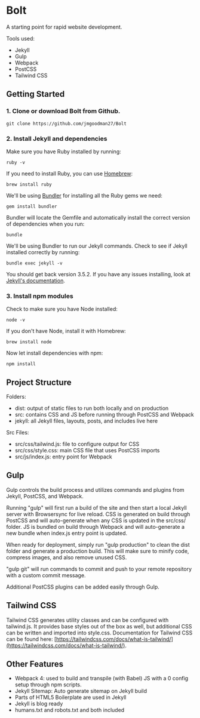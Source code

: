 # Bolt

A starting point for rapid website development.

Tools used:
- Jekyll
- Gulp
- Webpack
- PostCSS
- Tailwind CSS

## Getting Started

### 1. Clone or download Bolt from Github.
```
git clone https://github.com/jmgoodman27/Bolt
```

### 2. Install Jekyll and dependencies
Make sure you have Ruby installed by running:

```
ruby -v
```

If you need to install Ruby, you can use [Homebrew](https://brew.sh/):

```
brew install ruby
```

We'll be using [Bundler](http://bundler.io/) for installing all the Ruby gems we need:

```
gem install bundler
```

Bundler will locate the Gemfile and automatically install the correct version of dependencies when you run:

```
bundle
```

We'll be using Bundler to run our Jekyll commands. Check to see if Jekyll installed correctly by running:

```
bundle exec jekyll -v
```

You should get back version 3.5.2. If you have any issues installing, look at [Jekyll's documentation](https://jekyllrb.com/docs/installation/).

### 3. Install npm modules

Check to make sure you have Node installed: 
```
node -v
```

If you don't have Node, install it with Homebrew:

```
brew install node
```

Now let install dependencies with npm: 

```
npm install
```

## Project Structure

Folders:
- dist: output of static files to run both locally and on production
- src: contains CSS and JS before running through PostCSS and Webpack
- jekyll: all Jekyll files, layouts, posts, and includes live here

Src Files:
- src/css/tailwind.js: file to configure output for CSS
- src/css/style.css: main CSS file that uses PostCSS imports
- src/js/index.js: entry point for Webpack

## Gulp

Gulp controls the build process and utilizes commands and plugins from Jekyll, PostCSS, and Webpack. 

Running "gulp" will first run a build of the site and then start a local Jekyll server with Browsersync for live reload. CSS is generated on build through PostCSS and will auto-generate when any CSS is updated in the src/css/ folder. JS is bundled on build through Webpack and will auto-generate a new bundle when index.js entry point is updated.

When ready for deployment, simply run "gulp production" to clean the dist folder and generate a production build. This will make sure to minify code, compress images, and also remove unused CSS. 

"gulp git" will run commands to commit and push to your remote repository with a custom commit message. 

Additional PostCSS plugins can be added easily through Gulp.

## Tailwind CSS

Tailwind CSS generates utility classes and can be configured with tailwind.js. It provides base styles out of the box as well, but additional CSS can be written and imported into style.css. Documentation for Tailwind CSS can be found here: [https://tailwindcss.com/docs/what-is-tailwind/](https://tailwindcss.com/docs/what-is-tailwind/). 

## Other Features

- Webpack 4: used to build and transpile (with Babel) JS with a 0 config setup through npm scripts.
- Jekyll Sitemap: Auto generate sitemap on Jekyll build
- Parts of HTML5 Boilerplate are used in Jekyll
- Jekyll is blog ready
- humans.txt and robots.txt and both included

